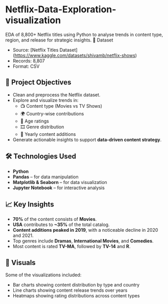 # Netflix-Data-Exploration-visualization
EDA of 8,800+ Netflix titles using Python to analyse trends in content type, region, and release for strategic insights.
📁 Dataset
- Source: [Netflix Titles Dataset] (https://www.kaggle.com/datasets/shivamb/netflix-shows)
- Records: 8,807
- Format: CSV

## 🎯 Project Objectives

- Clean and preprocess the Netflix dataset.
- Explore and visualize trends in:
  - 📺 Content type (Movies vs TV Shows)
  - 🌍 Country-wise contributions
  - 🧒 Age ratings
  - 🎞️ Genre distribution
  - 📅 Yearly content additions
- Generate actionable insights to support **data-driven content strategy**.

## 🛠️ Technologies Used

- **Python**
- **Pandas** – for data manipulation
- **Matplotlib & Seaborn** – for data visualization
- **Jupyter Notebook** – for interactive analysis

## 📈 Key Insights

- **70%** of the content consists of **Movies**.
- **USA** contributes to **~35%** of the total catalog.
- **Content additions peaked in 2019**, with a noticeable decline in 2020 and 2021.
- Top genres include **Dramas**, **International Movies**, and **Comedies**.
- Most content is rated **TV-MA**, followed by **TV-14** and **R**.

## 📌 Visuals

Some of the visualizations included:
- Bar charts showing content distribution by type and country
- Line charts showing content release trends over years
- Heatmaps showing rating distributions across content types
